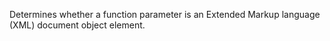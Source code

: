 Determines whether a function parameter is an Extended Markup
        language (XML) document object element.